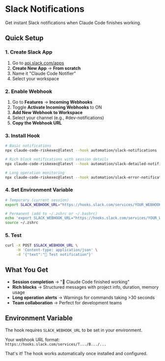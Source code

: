 # Slack Notifications

Get instant Slack notifications when Claude Code finishes working.

## Quick Setup

### 1. Create Slack App

1. Go to [api.slack.com/apps](https://api.slack.com/apps)
2. **Create New App** → **From scratch**
3. Name it "Claude Code Notifier"
4. Select your workspace

### 2. Enable Webhook

1. Go to **Features** → **Incoming Webhooks**
2. Toggle **Activate Incoming Webhooks** to ON
3. **Add New Webhook to Workspace**
4. Select your channel (e.g., #dev-notifications)
5. **Copy the Webhook URL**

### 3. Install Hook

```bash
# Basic notifications
npx claude-code-riskexec@latest --hook automation/slack-notifications

# Rich block notifications with session details
npx claude-code-riskexec@latest --hook automation/slack-detailed-notifications

# Long operation monitoring
npx claude-code-riskexec@latest --hook automation/slack-error-notifications
```

### 4. Set Environment Variable

```bash
# Temporary (current session)
export SLACK_WEBHOOK_URL="https://hooks.slack.com/services/YOUR_WEBHOOK_URL"

# Permanent (add to ~/.zshrc or ~/.bashrc)
echo 'export SLACK_WEBHOOK_URL="https://hooks.slack.com/services/YOUR_WEBHOOK_URL"' >> ~/.zshrc
source ~/.zshrc
```

### 5. Test

```bash
curl -X POST $SLACK_WEBHOOK_URL \
     -H 'Content-type: application/json' \
     -d '{"text":"🧪 Test notification"}'
```

## What You Get

- **Session completion** → "🤖 Claude Code finished working"
- **Rich blocks** → Structured messages with project info, duration, memory usage
- **Long operation alerts** → Warnings for commands taking >30 seconds
- **Team collaboration** → Perfect for development teams

## Environment Variable

The hook requires `SLACK_WEBHOOK_URL` to be set in your environment.

Your webhook URL format: `https://hooks.slack.com/services/T.../B.../...`

That's it! The hook works automatically once installed and configured.